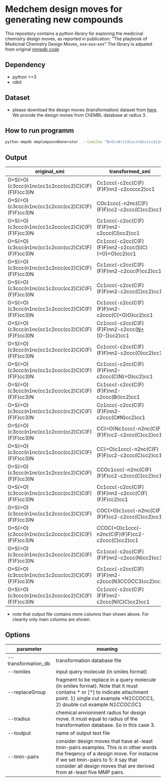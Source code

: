 # Medchem design moves for generating new compounds

This repository contains a python library for exploring the medicinal chemistry design moves, as reported in publication: "The playbook of Medicinal Chemistry Design Moves, xxx-xxx-xxx"
The library is adpated from original [mmpdb code](https://github.com/rdkit/mmpdb)

## Dependency

  - python >=3
  - rdkit

## Dataset

  - please download the design moves (transformation) dataset from [here](www.google.com). We provide the design moves from ChEMBL database at radius 3.

## How to run programm
```sh
python mmpdb mmpCompoundGenerator  --tsmiles "O=S(=O)(c3ccc(n1nc(cc1c2ccc(cc2)C)C(F)(F)F)cc3)N" --transformation_db "chemblDB3.sqlitdb" --replaceGroup "*S(=O)(=O)(N)" --tradius 3 --toutput output.txt --tmin-pairs 100
```

## Output

|original_smi|transformed_smi|original_frag|new_frag|rule_freq|ex_lhs_cpd_id|ex_rhs_cpd_id|
|-----------|-----------|-----------|-----------|-----------|-----------|-----------|
|O=S(=O)(c3ccc(n1nc(cc1c2ccc(cc2)C)C(F)(F)F)cc3)N|Cc1ccc(-c2cc(C(F)(F)F)nn2-c2ccccc2)cc1|[*]S(N)(=O)=O|[*:1][H]|1103|CHEMBL51385|CHEMBL1201104|
|O=S(=O)(c3ccc(n1nc(cc1c2ccc(cc2)C)C(F)(F)F)cc3)N|COc1ccc(-n2nc(C(F)(F)F)cc2-c2ccc(C)cc2)cc1|[*]S(N)(=O)=O|[*:1]OC|607|CHEMBL51385|CHEMBL8441|
|O=S(=O)(c3ccc(n1nc(cc1c2ccc(cc2)C)C(F)(F)F)cc3)N|Cc1ccc(-c2cc(C(F)(F)F)nn2-c2ccc(Cl)cc2)cc1|[*]S(N)(=O)=O|[*:1]Cl|523|CHEMBL51385|CHEMBL462|
|O=S(=O)(c3ccc(n1nc(cc1c2ccc(cc2)C)C(F)(F)F)cc3)N|Cc1ccc(-c2cc(C(F)(F)F)nn2-c2ccc(S(C)(=O)=O)cc2)cc1|[*]S(N)(=O)=O|[*:1]S(C)(=O)=O|497|CHEMBL468367|CHEMBL507789|
|O=S(=O)(c3ccc(n1nc(cc1c2ccc(cc2)C)C(F)(F)F)cc3)N|Cc1ccc(-c2cc(C(F)(F)F)nn2-c2ccc(F)cc2)cc1|[*]S(N)(=O)=O|[*:1]F|491|CHEMBL3426428|CHEMBL3426432|
|O=S(=O)(c3ccc(n1nc(cc1c2ccc(cc2)C)C(F)(F)F)cc3)N|Cc1ccc(-c2cc(C(F)(F)F)nn2-c2ccc(C)cc2)cc1|[*]S(N)(=O)=O|[*:1]C|408|CHEMBL51385|CHEMBL274877|
|O=S(=O)(c3ccc(n1nc(cc1c2ccc(cc2)C)C(F)(F)F)cc3)N|Cc1ccc(-c2cc(C(F)(F)F)nn2-c2ccc(C(=O)O)cc2)cc1|[*]S(N)(=O)=O|[*:1]C(=O)O|275|CHEMBL1966874|CHEMBL2094690|
|O=S(=O)(c3ccc(n1nc(cc1c2ccc(cc2)C)C(F)(F)F)cc3)N|Cc1ccc(-c2cc(C(F)(F)F)nn2-c2ccc([N+](=O)[O-])cc2)cc1|[*]S(N)(=O)=O|[*:1][N+](=O)[O-]|265|CHEMBL51385|CHEMBL8682|
|O=S(=O)(c3ccc(n1nc(cc1c2ccc(cc2)C)C(F)(F)F)cc3)N|Cc1ccc(-c2cc(C(F)(F)F)nn2-c2ccc(O)cc2)cc1|[*]S(N)(=O)=O|[*:1]O|255|CHEMBL3632832|CHEMBL1341020|
|O=S(=O)(c3ccc(n1nc(cc1c2ccc(cc2)C)C(F)(F)F)cc3)N|Cc1ccc(-c2cc(C(F)(F)F)nn2-c2ccc(C(N)=O)cc2)cc1|[*]S(N)(=O)=O|[*:1]C(N)=O|215|CHEMBL3901141|CHEMBL3973258|
|O=S(=O)(c3ccc(n1nc(cc1c2ccc(cc2)C)C(F)(F)F)cc3)N|Cc1ccc(-c2cc(C(F)(F)F)nn2-c2ccc(Br)cc2)cc1|[*]S(N)(=O)=O|[*:1]Br|205|CHEMBL51385|CHEMBL450762|
|O=S(=O)(c3ccc(n1nc(cc1c2ccc(cc2)C)C(F)(F)F)cc3)N|Cc1ccc(-c2cc(C(F)(F)F)nn2-c2ccc(C#N)cc2)cc1|[*]S(N)(=O)=O|[*:1]C#N|193|CHEMBL3426428|CHEMBL3426430|
|O=S(=O)(c3ccc(n1nc(cc1c2ccc(cc2)C)C(F)(F)F)cc3)N|CC(=O)Nc1ccc(-n2nc(C(F)(F)F)cc2-c2ccc(C)cc2)cc1|[*]S(N)(=O)=O|[*:1]NC(C)=O|170|CHEMBL1490019|CHEMBL1716793|
|O=S(=O)(c3ccc(n1nc(cc1c2ccc(cc2)C)C(F)(F)F)cc3)N|CC(=O)c1ccc(-n2nc(C(F)(F)F)cc2-c2ccc(C)cc2)cc1|[*]S(N)(=O)=O|[*:1]C(C)=O|152|CHEMBL2163818|CHEMBL1206418|
|O=S(=O)(c3ccc(n1nc(cc1c2ccc(cc2)C)C(F)(F)F)cc3)N|CCOc1ccc(-n2nc(C(F)(F)F)cc2-c2ccc(C)cc2)cc1|[*]S(N)(=O)=O|[*:1]OCC|141|CHEMBL2163818|CHEMBL1206420|
|O=S(=O)(c3ccc(n1nc(cc1c2ccc(cc2)C)C(F)(F)F)cc3)N|Cc1ccc(-c2cc(C(F)(F)F)nn2-c2ccc(C(F)(F)F)cc2)cc1|[*]S(N)(=O)=O|[*:1]C(F)(F)F|137|CHEMBL51385|CHEMBL501107|
|O=S(=O)(c3ccc(n1nc(cc1c2ccc(cc2)C)C(F)(F)F)cc3)N|COC(=O)c1ccc(-n2nc(C(F)(F)F)cc2-c2ccc(C)cc2)cc1|[*]S(N)(=O)=O|[*:1]C(=O)OC|136|CHEMBL3695775|CHEMBL3695774|
|O=S(=O)(c3ccc(n1nc(cc1c2ccc(cc2)C)C(F)(F)F)cc3)N|CCOC(=O)c1ccc(-n2nc(C(F)(F)F)cc2-c2ccc(C)cc2)cc1|[*]S(N)(=O)=O|[*:1]C(=O)OCC|132|CHEMBL285831|CHEMBL241971|
|O=S(=O)(c3ccc(n1nc(cc1c2ccc(cc2)C)C(F)(F)F)cc3)N|Cc1ccc(-c2cc(C(F)(F)F)nn2-c2ccc(N)cc2)cc1|[*]S(N)(=O)=O|[*:1]N|126|CHEMBL51385|CHEMBL463|
|O=S(=O)(c3ccc(n1nc(cc1c2ccc(cc2)C)C(F)(F)F)cc3)N|Cc1ccc(-c2cc(C(F)(F)F)nn2-c2ccc(N3CCOCC3)cc2)cc1|[*]S(N)(=O)=O|[*:1]N1CCOCC1|114|CHEMBL3679534|CHEMBL3679542|
|O=S(=O)(c3ccc(n1nc(cc1c2ccc(cc2)C)C(F)(F)F)cc3)N|Cc1ccc(-c2cc(C(F)(F)F)nn2-c2ccc(N(C)C)cc2)cc1|[*]S(N)(=O)=O|[*:1]N(C)C|108|CHEMBL3695775|CHEMBL3695770|


* note that output file contains more columns than shown above. For clearity only main columns are shown.

## Options 

|parameter|meaning |
|---------|--------|
|--transformation_db| transformation database file|
|--tsmiles| input query molecule (in smiles format)|
|--replaceGroup|fragment to be replace in a query molecule (in smiles format). Note that it must contains * or [*] to indicate attachment point. 1) single cut example *N1CCOCC1, 2) double cut example *N1CCOC(*)C1
|--tradius|chemical envionment radius for design move. It must equal to radius of the transformation database. So in this case 3.|
|--toutput|name of output text file|
|--tmin-pairs|consider design moves that have at-least tmin-pairs examples. This is in other words the freqency of a design move. For instacne if we set tmin-pairs to 5: it say that consider all design moves that are derived from at-least five MMP pairs.| 


